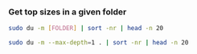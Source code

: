 ### Get top sizes in a given folder
```bash
sudo du -m [FOLDER] | sort -nr | head -n 20

sudo du -m --max-depth=1 . | sort -nr | head -n 20
```
